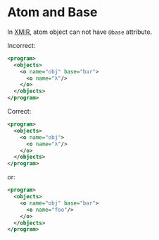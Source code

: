 # Atom and Base

In [XMIR], atom object can not have `@base` attribute.

Incorrect:

```xml
<program>
  <objects>
    <o name="obj" base="bar">
      <o name="λ"/>
    </o>
  </objects>
</program>
```

Correct:

```xml
<program>
  <objects>
    <o name="obj">
      <o name="λ"/>
    </o>
  </objects>
</program>
```

or:

```xml
<program>
  <objects>
    <o name="obj" base="bar">
      <o name="foo"/>
    </o>
  </objects>
</program>
```

[XMIR]: https://news.eolang.org/2022-11-25-xmir-guide.html
